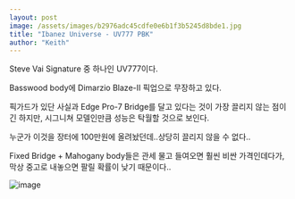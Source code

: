 ```yaml
---
layout: post
image: /assets/images/b2976adc45cdfe0e6b1f3b5245d8bde1.jpg
title: "Ibanez Universe - UV777 PBK"
author: "Keith"
---
```


Steve Vai Signature 중 하나인 UV777이다.

Basswood body에 Dimarzio Blaze-II 픽업으로 무장하고 있다.

픽가드가 있단 사실과 Edge Pro-7 Bridge를 달고 있다는 것이 가장 끌리지 않는 점이긴 하지만, 시그니쳐 모델인만큼 성능은 탁월할 것으로 보인다.

누군가 이것을 장터에 100만원에 올려놨던데..상당히 끌리지 않을 수 없다..

Fixed Bridge + Mahogany body들은 관세 물고 들여오면 훨씬 비싼 가격인데다가, 막상 중고로 내놓으면 팔릴 확률이 낮기 때문이다..


![image](/assets/images/b2976adc45cdfe0e6b1f3b5245d8bde1.jpg)

